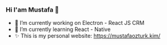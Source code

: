 ### Hi I'am Mustafa 👋 

<!--
**bymustfa/bymustfa** is a ✨ _special_ ✨ repository because its `README.md` (this file) appears on your GitHub profile.

Here are some ideas to get you started:
-->
- 🔭 I’m currently working on Electron - React JS CRM
- 🌱 I’m currently learning React - Native
- ✨  This is my personal website: https://mustafaozturk.kim/
<!--
- 🤔 I’m looking for help with ...
- 💬 Ask me about ...
- 📫 How to reach me: ...
- 😄 Pronouns: ...
- ⚡ Fun fact: ...
-->
